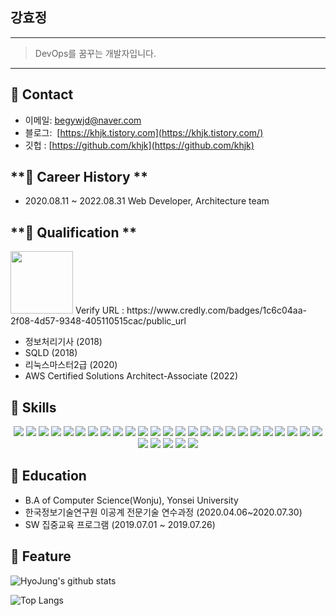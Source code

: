 ## 강효정
---
> DevOps를 꿈꾸는 개발자입니다.
---

## **📌 Contact**
- 이메일: [begywjd@naver.com](mailto:hffuf7799@gmail.com)
- 블로그:  [https://khjk.tistory.com](https://khjk.tistory.com/)
- 깃헙    : [https://github.com/khjk](https://github.com/khjk)


## **📌 Career History **
- 2020.08.11 ~ 2022.08.31 Web Developer, Architecture team


## **📌 Qualification **
<img src="https://user-images.githubusercontent.com/16586926/187479204-b479585d-ce11-4e4c-829c-9d32d9a64110.png" width="100" height="100">
Verify URL : https://www.credly.com/badges/1c6c04aa-2f08-4d57-9348-405110515cac/public_url

- 정보처리기사 (2018)
- SQLD (2018)
- 리눅스마스터2급 (2020)
- AWS Certified Solutions Architect-Associate (2022) 


## **📌 Skills**

<div align="center"> 
<img src="https://img.shields.io/badge/JavaScript-F7DF1E?style=for-the-badge&logo=JavaScript&logoColor=white">  <img src="https://img.shields.io/badge/JAVA-FF160B?style=for-the-badge&logo=JAVA&logoColor=white">  <img src="https://img.shields.io/badge/C-A8B9CC?style=for-the-badge&logo=C&logoColor=white">  <img src="https://img.shields.io/badge/C++-00599C?style=for-the-badge&logo=C++&logoColor=white">  <img src="https://img.shields.io/badge/jQuery-0769AD?style=for-the-badge&logo=jQuery&logoColor=white">  <img src="https://img.shields.io/badge/React-61DAFB?style=for-the-badge&logo=React&logoColor=white">  <img src="https://img.shields.io/badge/TypeScript-3178C6?style=for-the-badge&logo=TypeScript&logoColor=white">  <img src="https://img.shields.io/badge/Python-3776AB?style=for-the-badge&logo=Python&logoColor=white">  <img src="https://img.shields.io/badge/HTML5-E34F26?style=for-the-badge&logo=HTML5&logoColor=white">  <img src="https://img.shields.io/badge/CSS-1572B6?style=for-the-badge&logo=CSS&logoColor=white">  
<img src="https://img.shields.io/badge/Spring-6DB33F?style=for-the-badge&logo=Spring&logoColor=white">  <img src="https://img.shields.io/badge/Spring Boot-6DB33F?style=for-the-badge&logo=Spring Boot&logoColor=white">  <img src="https://img.shields.io/badge/JUnit5-25A162?style=for-the-badge&logo=JUnit5&logoColor=white">  <img src="https://img.shields.io/badge/Swagger-85EA2D?style=for-the-badge&logo=Swagger&logoColor=white">  <img src="https://img.shields.io/badge/Mustache-FF9E0F?style=for-the-badge&logo=Mustache&logoColor=white">  <img src="https://img.shields.io/badge/Bootstrap-7952B3?style=for-the-badge&logo=Bootstrap&logoColor=white"> 
<img src="https://img.shields.io/badge/ORACLE-F80000?style=for-the-badge&logo=ORACLE&logoColor=white">  <img src="https://img.shields.io/badge/MYSQL-4479A1?style=for-the-badge&logo=MYSQL&logoColor=white">  <img src="https://img.shields.io/badge/Firebase-FFCA28?style=for-the-badge&logo=Firebase&logoColor=white">  <img src="https://img.shields.io/badge/MariaDB-003545?style=for-the-badge&logo=MariaDB&logoColor=white">  <img src="https://img.shields.io/badge/Linux-FCC624?style=for-the-badge&logo=Linux&logoColor=white">  <img src="https://img.shields.io/badge/Apache Tomcat-F8DC75?style=for-the-badge&logo=Apache Tomcat&logoColor=white">  <img src="https://img.shields.io/badge/AWS-232F3E?style=for-the-badge&logo=AWS&logoColor=white">  <img src="https://img.shields.io/badge/Naver Cloud-83B81A?style=for-the-badge&logo=Naver Cloud&logoColor=white">  <img src="https://img.shields.io/badge/Amazon EC2-FF9900?style=for-the-badge&logo=Amazon EC2&logoColor=white">  <img src="https://img.shields.io/badge/Amazon RDS-527FFF?style=for-the-badge&logo=Amazon RDS&logoColor=white">  <img src="https://img.shields.io/badge/Amazon S3-569A31?style=for-the-badge&logo=Amazon S3&logoColor=white">  <img src="https://img.shields.io/badge/IntelliJ IDEA-000000?style=for-the-badge&logo=IntelliJ IDEA&logoColor=white">  <img src="https://img.shields.io/badge/Eclipse IDEA-2C2255?style=for-the-badge&logo=Eclipse IDEA&logoColor=white">  <img src="https://img.shields.io/badge/Git-F05032?style=for-the-badge&logo=Git&logoColor=white">
</div>



## **📌 Education**
- B.A of Computer Science(Wonju), Yonsei University 
- 한국정보기술연구원 이공계 전문기술 연수과정 (2020.04.06~2020.07.30)
- SW 집중교육 프로그램 (2019.07.01 ~ 2019.07.26)
 
## **📌 Feature**

![HyoJung's github stats](https://github-readme-stats.vercel.app/api?username=khjk&show_icons=true&theme=tokyonight)

![Top Langs](https://github-readme-stats.vercel.app/api/top-langs/?username=khjk&layout=compact&theme=tokyonight)

